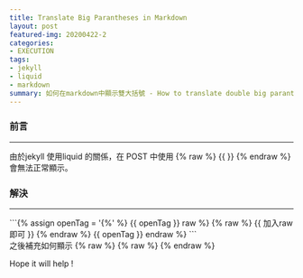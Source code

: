```yaml
---
title: Translate Big Parantheses in Markdown
layout: post
featured-img: 20200422-2
categories:
- EXECUTION
tags:
- jekyll
- liquid
- markdown
summary: 如何在markdown中顯示雙大括號 - How to translate double big parantheses in markdown
---
```


### 前言
<hr> 
由於jekyll 使用liquid 的關係，在 POST 中使用 {% raw %} {{  }} {% endraw %} 會無法正常顯示。

### 解決
<hr> 
```{% assign openTag = '{%' %}  
{{ openTag }} raw %}      
{% raw %}
  {{ 加入raw即可 }}
{% endraw %}
{{ openTag }} endraw %}
```
<div class="notice--info">
之後補充如何顯示 {% raw %} {% raw %} {% endraw %}
</div>

Hope it will help !
